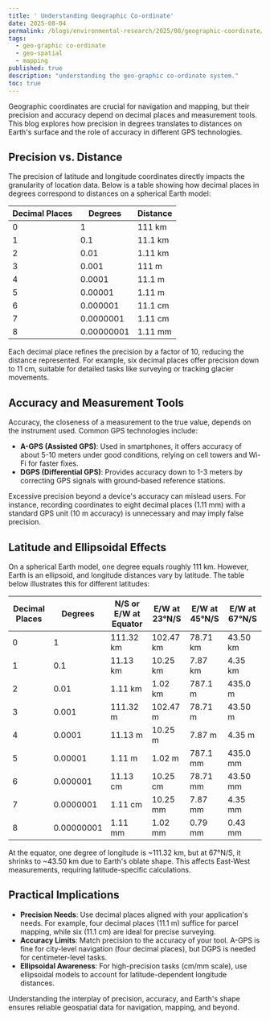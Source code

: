 ```yaml
---
title: ' Understanding Geographic Co-ordinate'
date: 2025-08-04
permalink: /blogs/environmental-research/2025/08/geographic-coordinate/
tags:
  - geo-graphic co-ordinate
  - geo-spatial
  - mapping
published: true
description: "understanding the geo-graphic co-ordinate system."
toc: true
---
```




Geographic coordinates are crucial for navigation and mapping, but their precision and accuracy depend on decimal places and measurement tools. This blog explores how precision in degrees translates to distances on Earth's surface and the role of accuracy in different GPS technologies.

## Precision vs. Distance

The precision of latitude and longitude coordinates directly impacts the granularity of location data. Below is a table showing how decimal places in degrees correspond to distances on a spherical Earth model:

| Decimal Places | Degrees    | Distance   |
|----------------|------------|------------|
| 0              | 1          | 111 km     |
| 1              | 0.1        | 11.1 km    |
| 2              | 0.01       | 1.11 km    |
| 3              | 0.001      | 111 m      |
| 4              | 0.0001     | 11.1 m     |
| 5              | 0.00001    | 1.11 m     |
| 6              | 0.000001   | 11.1 cm    |
| 7              | 0.0000001  | 1.11 cm    |
| 8              | 0.00000001 | 1.11 mm    |

Each decimal place refines the precision by a factor of 10, reducing the distance represented. For example, six decimal places offer precision down to 11 cm, suitable for detailed tasks like surveying or tracking glacier movements.

## Accuracy and Measurement Tools

Accuracy, the closeness of a measurement to the true value, depends on the instrument used. Common GPS technologies include:

- **A-GPS (Assisted GPS)**: Used in smartphones, it offers accuracy of about 5-10 meters under good conditions, relying on cell towers and Wi-Fi for faster fixes.
- **DGPS (Differential GPS)**: Provides accuracy down to 1-3 meters by correcting GPS signals with ground-based reference stations.

Excessive precision beyond a device's accuracy can mislead users. For instance, recording coordinates to eight decimal places (1.11 mm) with a standard GPS unit (10 m accuracy) is unnecessary and may imply false precision.

## Latitude and Ellipsoidal Effects

On a spherical Earth model, one degree equals roughly 111 km. However, Earth is an ellipsoid, and longitude distances vary by latitude. The table below illustrates this for different latitudes:

| Decimal Places | Degrees    | N/S or E/W at Equator | E/W at 23°N/S | E/W at 45°N/S | E/W at 67°N/S |
|----------------|------------|-----------------------|---------------|---------------|---------------|
| 0              | 1          | 111.32 km             | 102.47 km     | 78.71 km      | 43.50 km      |
| 1              | 0.1        | 11.13 km              | 10.25 km      | 7.87 km       | 4.35 km       |
| 2              | 0.01       | 1.11 km               | 1.02 km       | 787.1 m       | 435.0 m       |
| 3              | 0.001      | 111.32 m              | 102.47 m      | 78.71 m       | 43.50 m       |
| 4              | 0.0001     | 11.13 m               | 10.25 m       | 7.87 m        | 4.35 m        |
| 5              | 0.00001    | 1.11 m                | 1.02 m        | 787.1 mm      | 435.0 mm      |
| 6              | 0.000001   | 11.13 cm              | 10.25 cm      | 78.71 mm      | 43.50 mm      |
| 7              | 0.0000001  | 1.11 cm               | 10.25 mm      | 7.87 mm       | 4.35 mm       |
| 8              | 0.00000001 | 1.11 mm               | 1.02 mm       | 0.79 mm       | 0.43 mm       |

At the equator, one degree of longitude is ~111.32 km, but at 67°N/S, it shrinks to ~43.50 km due to Earth's oblate shape. This affects East-West measurements, requiring latitude-specific calculations.

## Practical Implications

- **Precision Needs**: Use decimal places aligned with your application's needs. For example, four decimal places (11.1 m) suffice for parcel mapping, while six (11.1 cm) are ideal for precise surveying.
- **Accuracy Limits**: Match precision to the accuracy of your tool. A-GPS is fine for city-level navigation (four decimal places), but DGPS is needed for centimeter-level tasks.
- **Ellipsoidal Awareness**: For high-precision tasks (cm/mm scale), use ellipsoidal models to account for latitude-dependent longitude distances.

Understanding the interplay of precision, accuracy, and Earth's shape ensures reliable geospatial data for navigation, mapping, and beyond.


